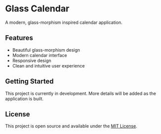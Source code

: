 # Glass Calendar

A modern, glass-morphism inspired calendar application.

## Features

- Beautiful glass-morphism design
- Modern calendar interface
- Responsive design
- Clean and intuitive user experience

## Getting Started

This project is currently in development. More details will be added as the application is built.

## License

This project is open source and available under the [MIT License](LICENSE).
